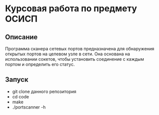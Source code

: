 # Курсовая работа по предмету ОСИСП

## Описание

Программа сканера сетевых портов предназначена для обнаружения открытых портов на целевом узле в сети. Она основана на использовании сокетов, чтобы установить соединение с каждым портом и определить его статус.

## Запуск

- git clone данного репозитория
- cd code
- make
- ./portscanner -h
